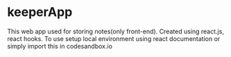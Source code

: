 # keeperApp
This web app used for storing notes(only front-end). Created using react.js, react hooks. To use setup local environment using react documentation or simply import this in codesandbox.io 
